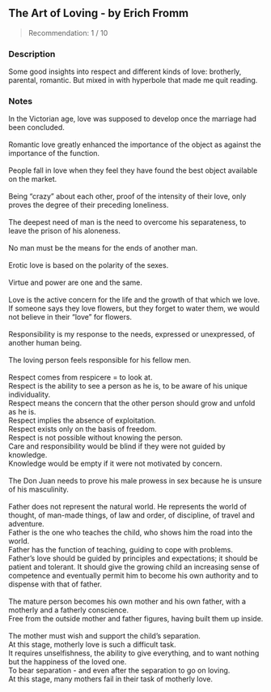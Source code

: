 ## The Art of Loving - by Erich Fromm
> Recommendation: 1 / 10
    
### Description
Some good insights into respect and different kinds of love: brotherly, parental, romantic. But mixed in with hyperbole that made me quit reading.
    
### Notes
In the Victorian age, love was supposed to develop once the marriage had been concluded.<br>
<br>
Romantic love greatly enhanced the importance of the object as against the importance of the function.<br>
<br>
People fall in love when they feel they have found the best object available on the market.<br>
<br>
Being “crazy” about each other, proof of the intensity of their love, only proves the degree of their preceding loneliness.<br>
<br>
The deepest need of man is the need to overcome his separateness, to leave the prison of his aloneness.<br>
<br>
No man must be the means for the ends of another man.<br>
<br>
Erotic love is based on the polarity of the sexes.<br>
<br>
Virtue and power are one and the same.<br>
<br>
Love is the active concern for the life and the growth of that which we love.<br>
If someone says they love flowers, but they forget to water them, we would not believe in their “love” for flowers.<br>
<br>
Responsibility is my response to the needs, expressed or unexpressed, of another human being.<br>
<br>
The loving person feels responsible for his fellow men.<br>
<br>
Respect comes from respicere = to look at.<br>
Respect is the ability to see a person as he is, to be aware of his unique individuality.<br>
Respect means the concern that the other person should grow and unfold as he is.<br>
Respect implies the absence of exploitation.<br>
Respect exists only on the basis of freedom.<br>
Respect is not possible without knowing the person.<br>
Care and responsibility would be blind if they were not guided by knowledge.<br>
Knowledge would be empty if it were not motivated by concern.<br>
<br>
The Don Juan needs to prove his male prowess in sex because he is unsure of his masculinity.<br>
<br>
Father does not represent the natural world. He represents the world of thought, of man-made things, of law and order, of discipline, of travel and adventure.<br>
Father is the one who teaches the child, who shows him the road into the world.<br>
Father has the function of teaching, guiding to cope with problems.<br>
Father’s love should be guided by principles and expectations; it should be patient and tolerant. It should give the growing child an increasing sense of competence and eventually permit him to become his own authority and to dispense with that of father.<br>
<br>
The mature person becomes his own mother and his own father, with a motherly and a fatherly conscience.<br>
Free from the outside mother and father figures, having built them up inside.<br>
<br>
The mother must wish and support the child’s separation.<br>
At this stage, motherly love is such a difficult task.<br>
It requires unselfishness, the ability to give everything, and to want nothing but the happiness of the loved one.<br>
To bear separation - and even after the separation to go on loving.<br>
At this stage, many mothers fail in their task of motherly love.
